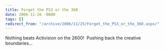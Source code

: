 ```yaml
---
title: Forget the PS3 or the 360
date: 2006-11-26 -0800
tags: []
redirect_from: "/archive/2006/11/25/Forget_the_PS3_or_the_360.aspx/"
---
```


Nothing beats Activision on the 2600!  Pushing back the creative
boundaries...

